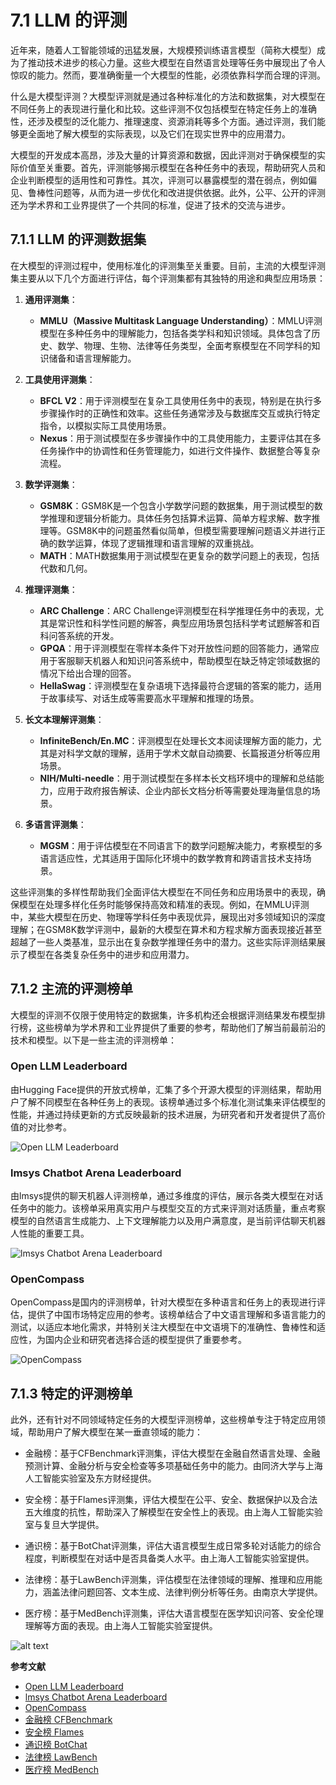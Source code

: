 # 7.1 LLM 的评测

近年来，随着人工智能领域的迅猛发展，大规模预训练语言模型（简称大模型）成为了推动技术进步的核心力量。这些大模型在自然语言处理等任务中展现出了令人惊叹的能力。然而，要准确衡量一个大模型的性能，必须依靠科学而合理的评测。

什么是大模型评测？大模型评测就是通过各种标准化的方法和数据集，对大模型在不同任务上的表现进行量化和比较。这些评测不仅包括模型在特定任务上的准确性，还涉及模型的泛化能力、推理速度、资源消耗等多个方面。通过评测，我们能够更全面地了解大模型的实际表现，以及它们在现实世界中的应用潜力。

大模型的开发成本高昂，涉及大量的计算资源和数据，因此评测对于确保模型的实际价值至关重要。首先，评测能够揭示模型在各种任务中的表现，帮助研究人员和企业判断模型的适用性和可靠性。其次，评测可以暴露模型的潜在弱点，例如偏见、鲁棒性问题等，从而为进一步优化和改进提供依据。此外，公平、公开的评测还为学术界和工业界提供了一个共同的标准，促进了技术的交流与进步。

## 7.1.1 LLM 的评测数据集

在大模型的评测过程中，使用标准化的评测集至关重要。目前，主流的大模型评测集主要从以下几个方面进行评估，每个评测集都有其独特的用途和典型应用场景：

1. **通用评测集**：
   - **MMLU（Massive Multitask Language Understanding）**：MMLU评测模型在多种任务中的理解能力，包括各类学科和知识领域。具体包含了历史、数学、物理、生物、法律等任务类型，全面考察模型在不同学科的知识储备和语言理解能力。

2. **工具使用评测集**：
   - **BFCL V2**：用于评测模型在复杂工具使用任务中的表现，特别是在执行多步骤操作时的正确性和效率。这些任务通常涉及与数据库交互或执行特定指令，以模拟实际工具使用场景。
   - **Nexus**：用于测试模型在多步骤操作中的工具使用能力，主要评估其在多任务操作中的协调性和任务管理能力，如进行文件操作、数据整合等复杂流程。

3. **数学评测集**：
   - **GSM8K**：GSM8K是一个包含小学数学问题的数据集，用于测试模型的数学推理和逻辑分析能力。具体任务包括算术运算、简单方程求解、数字推理等。GSM8K中的问题虽然看似简单，但模型需要理解问题语义并进行正确的数学运算，体现了逻辑推理和语言理解的双重挑战。
   - **MATH**：MATH数据集用于测试模型在更复杂的数学问题上的表现，包括代数和几何。

4. **推理评测集**：
   - **ARC Challenge**：ARC Challenge评测模型在科学推理任务中的表现，尤其是常识性和科学性问题的解答，典型应用场景包括科学考试题解答和百科问答系统的开发。
   - **GPQA**：用于评测模型在零样本条件下对开放性问题的回答能力，通常应用于客服聊天机器人和知识问答系统中，帮助模型在缺乏特定领域数据的情况下给出合理的回答。
   - **HellaSwag**：评测模型在复杂语境下选择最符合逻辑的答案的能力，适用于故事续写、对话生成等需要高水平理解和推理的场景。

5. **长文本理解评测集**：
   - **InfiniteBench/En.MC**：评测模型在处理长文本阅读理解方面的能力，尤其是对科学文献的理解，适用于学术文献自动摘要、长篇报道分析等应用场景。
   - **NIH/Multi-needle**：用于测试模型在多样本长文档环境中的理解和总结能力，应用于政府报告解读、企业内部长文档分析等需要处理海量信息的场景。

6. **多语言评测集**：
   - **MGSM**：用于评估模型在不同语言下的数学问题解决能力，考察模型的多语言适应性，尤其适用于国际化环境中的数学教育和跨语言技术支持场景。

这些评测集的多样性帮助我们全面评估大模型在不同任务和应用场景中的表现，确保模型在处理多样化任务时能够保持高效和精准的表现。例如，在MMLU评测中，某些大模型在历史、物理等学科任务中表现优异，展现出对多领域知识的深度理解；在GSM8K数学评测中，最新的大模型在算术和方程求解方面表现接近甚至超越了一些人类基准，显示出在复杂数学推理任务中的潜力。这些实际评测结果展示了模型在各类复杂任务中的进步和应用潜力。


## 7.1.2 主流的评测榜单

大模型的评测不仅限于使用特定的数据集，许多机构还会根据评测结果发布模型排行榜，这些榜单为学术界和工业界提供了重要的参考，帮助他们了解当前最前沿的技术和模型。以下是一些主流的评测榜单：

### Open LLM Leaderboard

由Hugging Face提供的开放式榜单，汇集了多个开源大模型的评测结果，帮助用户了解不同模型在各种任务上的表现。该榜单通过多个标准化测试集来评估模型的性能，并通过持续更新的方式反映最新的技术进展，为研究者和开发者提供了高价值的对比参考。

![Open LLM Leaderboard](./images/8-1-Open%20LLM%20Leaderboard.png)

### lmsys Chatbot Arena Leaderboard

由lmsys提供的聊天机器人评测榜单，通过多维度的评估，展示各类大模型在对话任务中的能力。该榜单采用真实用户与模型交互的方式来评测对话质量，重点考察模型的自然语言生成能力、上下文理解能力以及用户满意度，是当前评估聊天机器人性能的重要工具。

![lmsys Chatbot Arena Leaderboard](./images/8-1-lmsys%20Chatbot%20Arena%20Leaderboard.png)

### OpenCompass

OpenCompass是国内的评测榜单，针对大模型在多种语言和任务上的表现进行评估，提供了中国市场特定应用的参考。该榜单结合了中文语言理解和多语言能力的测试，以适应本地化需求，并特别关注大模型在中文语境下的准确性、鲁棒性和适应性，为国内企业和研究者选择合适的模型提供了重要参考。

![OpenCompass](./images/8-1-opencompass.png)

## 7.1.3 特定的评测榜单

此外，还有针对不同领域特定任务的大模型评测榜单，这些榜单专注于特定应用领域，帮助用户了解大模型在某一垂直领域的能力：

- 金融榜：基于CFBenchmark评测集，评估大模型在金融自然语言处理、金融预测计算、金融分析与安全检查等多项基础任务中的能力。由同济大学与上海人工智能实验室及东方财经提供。

- 安全榜：基于Flames评测集，评估大模型在公平、安全、数据保护以及合法五大维度的抗性，帮助深入了解模型在安全性上的表现。由上海人工智能实验室与复旦大学提供。

- 通识榜：基于BotChat评测集，评估大语言模型生成日常多轮对话能力的综合程度，判断模型在对话中是否具备类人水平。由上海人工智能实验室提供。

- 法律榜：基于LawBench评测集，评估模型在法律领域的理解、推理和应用能力，涵盖法律问题回答、文本生成、法律判例分析等任务。由南京大学提供。

- 医疗榜：基于MedBench评测集，评估大语言模型在医学知识问答、安全伦理理解等方面的表现。由上海人工智能实验室提供。

![alt text](./images/8-1-垂直领域榜单.png)

**参考文献**

- [Open LLM Leaderboard](https://huggingface.co/spaces/open-llm-leaderboard/open_llm_leaderboard)
- [lmsys Chatbot Arena Leaderboard](https://huggingface.co/spaces/awacke1/lmsys-chatbot-arena-leaderboard)
- [OpenCompass](https://rank.opencompass.org.cn/home)
- [金融榜 CFBenchmark](https://specialist.opencompass.org.cn/CFBenchmark)
- [安全榜 Flames](https://flames.opencompass.org.cn/leaderboard)
- [通识榜 BotChat](https://botchat.opencompass.org.cn/?lang=zh-CN)
- [法律榜 LawBench](https://lawbench.opencompass.org.cn/leaderboard?lang=en-US?lang=zh-CN)
- [医疗榜 MedBench](https://medbench.opencompass.org.cn/leaderboard?lang=zh-CN?lang=zh-CN)